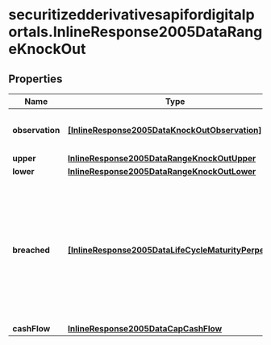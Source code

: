 # securitizedderivativesapifordigitalportals.InlineResponse2005DataRangeKnockOut

## Properties

Name | Type | Description | Notes
------------ | ------------- | ------------- | -------------
**observation** | [**[InlineResponse2005DataKnockOutObservation]**](InlineResponse2005DataKnockOutObservation.md) | Values of the barrier observation modality. | [optional] 
**upper** | [**InlineResponse2005DataRangeKnockOutUpper**](InlineResponse2005DataRangeKnockOutUpper.md) |  | [optional] 
**lower** | [**InlineResponse2005DataRangeKnockOutLower**](InlineResponse2005DataRangeKnockOutLower.md) |  | [optional] 
**breached** | [**[InlineResponse2005DataLifeCycleMaturityPerpetual]**](InlineResponse2005DataLifeCycleMaturityPerpetual.md) | Indicates whether securitized derivatives with a breached and with a non-breached range knock-out barrier are among the results. | [optional] 
**cashFlow** | [**InlineResponse2005DataCapCashFlow**](InlineResponse2005DataCapCashFlow.md) |  | [optional] 


